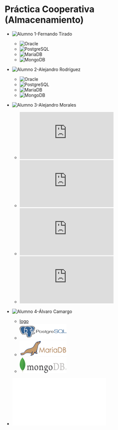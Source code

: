 # Práctica Cooperativa (Almacenamiento)

* ![Alumno 1-Fernando Tirado](https://github.com/ftiradob)
	* ![Oracle](https://github.com/ftiradob/Gestion_almacenamiento_BBDD#oracle)
	* ![PostgreSQL](https://github.com/ftiradob/Gestion_almacenamiento_BBDD#postgresql)
	* ![MariaDB](https://github.com/ftiradob/Gestion_almacenamiento_BBDD#mariadb)
	* ![MongoDB](https://github.com/ftiradob/Gestion_almacenamiento_BBDD#mongodb)

* ![Alumno 2-Alejandro Rodríguez](https://github.com/alexrr12341)
	* ![Oracle](https://github.com/alexrr12341/Almacenamiento_BBDD_Alumno2#oracle)
	* ![PostgreSQL](https://github.com/alexrr12341/Almacenamiento_BBDD_Alumno2#postgres)
	* ![MariaDB](https://github.com/alexrr12341/Almacenamiento_BBDD_Alumno2#mysql)
	* ![MongoDB](https://github.com/alexrr12341/Almacenamiento_BBDD_Alumno2#mongodb)

* ![Alumno 3-Alejandro Morales](https://github.com/moralg)
	* ![Oracle](https://github.com/MoralG/Gestion_del_Almacenamiento_BBDD/blob/master/AlejandroM_Individual.md#oracle)
	* ![PostgreSQL](https://github.com/MoralG/Gestion_del_Almacenamiento_BBDD/blob/master/AlejandroM_Individual.md#postgres)
	* ![MariaDB](https://github.com/MoralG/Gestion_del_Almacenamiento_BBDD/blob/master/AlejandroM_Individual.md#mysql)
	* ![MongoDB](https://github.com/MoralG/Gestion_del_Almacenamiento_BBDD/blob/master/AlejandroM_Individual.md#mongodb)

[logo]: https://github.com/alexrr12341/Almacenamiento_BBDD/blob/master/fotos/Oracle.png
[google]: http://www.google.com/
* ![Alumno 4-Álvaro Camargo](https://github.com/alvarocn)
	* [logo][google]
	* ![PostgreSQL](/fotos/PostgreSQL2.png)
	* ![MariaDB](/fotos/MariaDB2.png)
	* ![MongoDB](/fotos/MongoDB2.png)

* ![Parte grupal](/Grupal/Grupal.md)



